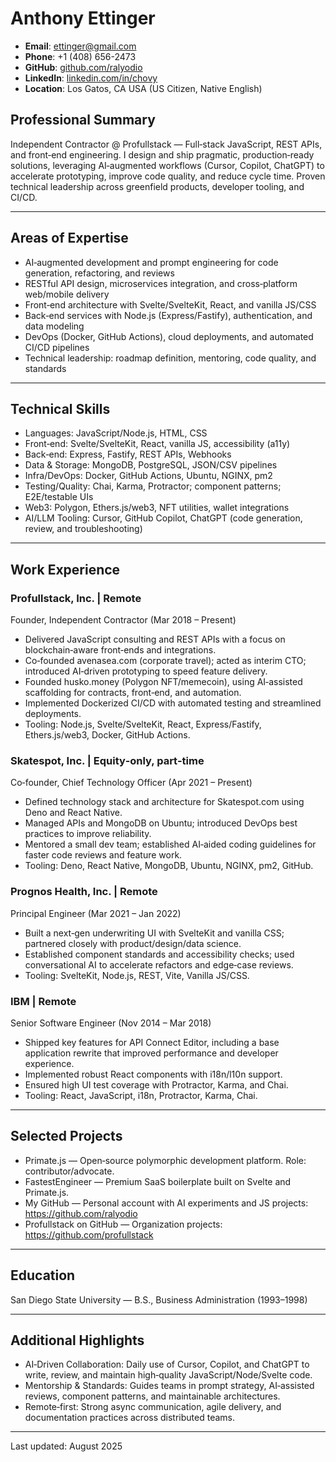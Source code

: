 # Anthony Ettinger

- **Email**: ettinger@gmail.com  
- **Phone**: +1 (408) 656-2473  
- **GitHub**: [github.com/ralyodio](https://github.com/ralyodio)  
- **LinkedIn**: [linkedin.com/in/chovy](https://linkedin.com/in/chovy)  
- **Location**: Los Gatos, CA USA (US Citizen, Native English)

## Professional Summary

Independent Contractor @ Profullstack — Full‑stack JavaScript, REST APIs, and front‑end engineering. I design and ship pragmatic, production‑ready solutions, leveraging AI‑augmented workflows (Cursor, Copilot, ChatGPT) to accelerate prototyping, improve code quality, and reduce cycle time. Proven technical leadership across greenfield products, developer tooling, and CI/CD.

---

## Areas of Expertise

- AI‑augmented development and prompt engineering for code generation, refactoring, and reviews  
- RESTful API design, microservices integration, and cross‑platform web/mobile delivery  
- Front‑end architecture with Svelte/SvelteKit, React, and vanilla JS/CSS  
- Back‑end services with Node.js (Express/Fastify), authentication, and data modeling  
- DevOps (Docker, GitHub Actions), cloud deployments, and automated CI/CD pipelines  
- Technical leadership: roadmap definition, mentoring, code quality, and standards

---

## Technical Skills

- Languages: JavaScript/Node.js, HTML, CSS  
- Front‑end: Svelte/SvelteKit, React, vanilla JS, accessibility (a11y)  
- Back‑end: Express, Fastify, REST APIs, Webhooks  
- Data & Storage: MongoDB, PostgreSQL, JSON/CSV pipelines  
- Infra/DevOps: Docker, GitHub Actions, Ubuntu, NGINX, pm2  
- Testing/Quality: Chai, Karma, Protractor; component patterns; E2E/testable UIs  
- Web3: Polygon, Ethers.js/web3, NFT utilities, wallet integrations  
- AI/LLM Tooling: Cursor, GitHub Copilot, ChatGPT (code generation, review, and troubleshooting)

---

## Work Experience

### Profullstack, Inc. | Remote  
Founder, Independent Contractor (Mar 2018 – Present)  
- Delivered JavaScript consulting and REST APIs with a focus on blockchain‑aware front‑ends and integrations.  
- Co‑founded avenasea.com (corporate travel); acted as interim CTO; introduced AI‑driven prototyping to speed feature delivery.  
- Founded husko.money (Polygon NFT/memecoin), using AI‑assisted scaffolding for contracts, front‑end, and automation.  
- Implemented Dockerized CI/CD with automated testing and streamlined deployments.  
- Tooling: Node.js, Svelte/SvelteKit, React, Express/Fastify, Ethers.js/web3, Docker, GitHub Actions.

### Skatespot, Inc. | Equity‑only, part‑time  
Co‑founder, Chief Technology Officer (Apr 2021 – Present)  
- Defined technology stack and architecture for Skatespot.com using Deno and React Native.  
- Managed APIs and MongoDB on Ubuntu; introduced DevOps best practices to improve reliability.  
- Mentored a small dev team; established AI‑aided coding guidelines for faster code reviews and feature work.  
- Tooling: Deno, React Native, MongoDB, Ubuntu, NGINX, pm2, GitHub.

### Prognos Health, Inc. | Remote  
Principal Engineer (Mar 2021 – Jan 2022)  
- Built a next‑gen underwriting UI with SvelteKit and vanilla CSS; partnered closely with product/design/data science.  
- Established component standards and accessibility checks; used conversational AI to accelerate refactors and edge‑case reviews.  
- Tooling: SvelteKit, Node.js, REST, Vite, Vanilla JS/CSS.

### IBM | Remote  
Senior Software Engineer (Nov 2014 – Mar 2018)  
- Shipped key features for API Connect Editor, including a base application rewrite that improved performance and developer experience.  
- Implemented robust React components with i18n/l10n support.  
- Ensured high UI test coverage with Protractor, Karma, and Chai.  
- Tooling: React, JavaScript, i18n, Protractor, Karma, Chai.

---

## Selected Projects

- Primate.js — Open‑source polymorphic development platform. Role: contributor/advocate.  
- FastestEngineer — Premium SaaS boilerplate built on Svelte and Primate.js.  
- My GitHub — Personal account with AI experiments and JS projects: https://github.com/ralyodio  
- Profullstack on GitHub — Organization projects: https://github.com/profullstack

---

## Education

San Diego State University — B.S., Business Administration (1993–1998)

---

## Additional Highlights

- AI‑Driven Collaboration: Daily use of Cursor, Copilot, and ChatGPT to write, review, and maintain high‑quality JavaScript/Node/Svelte code.  
- Mentorship & Standards: Guides teams in prompt strategy, AI‑assisted reviews, component patterns, and maintainable architectures.  
- Remote‑first: Strong async communication, agile delivery, and documentation practices across distributed teams.

---

Last updated: August 2025
